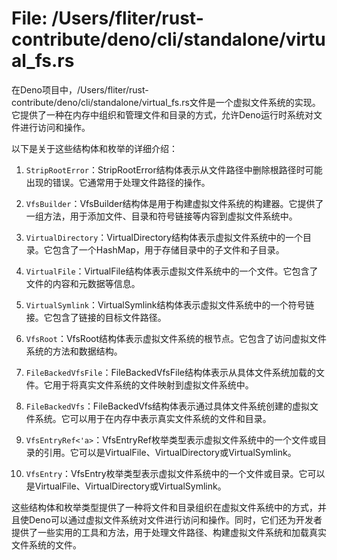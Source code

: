 # File: /Users/fliter/rust-contribute/deno/cli/standalone/virtual_fs.rs

在Deno项目中，/Users/fliter/rust-contribute/deno/cli/standalone/virtual_fs.rs文件是一个虚拟文件系统的实现。它提供了一种在内存中组织和管理文件和目录的方式，允许Deno运行时系统对文件进行访问和操作。

以下是关于这些结构体和枚举的详细介绍：

1. `StripRootError`：StripRootError结构体表示从文件路径中删除根路径时可能出现的错误。它通常用于处理文件路径的操作。

2. `VfsBuilder`：VfsBuilder结构体是用于构建虚拟文件系统的构建器。它提供了一组方法，用于添加文件、目录和符号链接等内容到虚拟文件系统中。

3. `VirtualDirectory`：VirtualDirectory结构体表示虚拟文件系统中的一个目录。它包含了一个HashMap，用于存储目录中的子文件和子目录。

4. `VirtualFile`：VirtualFile结构体表示虚拟文件系统中的一个文件。它包含了文件的内容和元数据等信息。

5. `VirtualSymlink`：VirtualSymlink结构体表示虚拟文件系统中的一个符号链接。它包含了链接的目标文件路径。

6. `VfsRoot`：VfsRoot结构体表示虚拟文件系统的根节点。它包含了访问虚拟文件系统的方法和数据结构。

7. `FileBackedVfsFile`：FileBackedVfsFile结构体表示从具体文件系统加载的文件。它用于将真实文件系统的文件映射到虚拟文件系统中。

8. `FileBackedVfs`：FileBackedVfs结构体表示通过具体文件系统创建的虚拟文件系统。它可以用于在内存中表示真实文件系统的文件和目录。

9. `VfsEntryRef<'a>`：VfsEntryRef枚举类型表示虚拟文件系统中的一个文件或目录的引用。它可以是VirtualFile、VirtualDirectory或VirtualSymlink。

10. `VfsEntry`：VfsEntry枚举类型表示虚拟文件系统中的一个文件或目录。它可以是VirtualFile、VirtualDirectory或VirtualSymlink。

这些结构体和枚举类型提供了一种将文件和目录组织在虚拟文件系统中的方式，并且使Deno可以通过虚拟文件系统对文件进行访问和操作。同时，它们还为开发者提供了一些实用的工具和方法，用于处理文件路径、构建虚拟文件系统和加载真实文件系统的文件。

